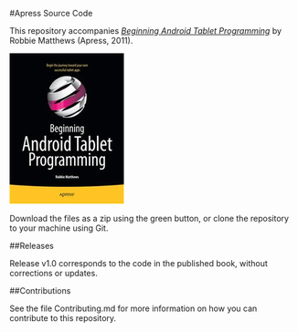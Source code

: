 #Apress Source Code

This repository accompanies [*Beginning Android Tablet Programming*](http://www.apress.com/9781430237839) by Robbie Matthews (Apress, 2011).

![Cover image](9781430237839.jpg)

Download the files as a zip using the green button, or clone the repository to your machine using Git.

##Releases

Release v1.0 corresponds to the code in the published book, without corrections or updates.

##Contributions

See the file Contributing.md for more information on how you can contribute to this repository.
